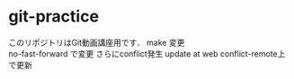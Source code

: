 # git-practice
このリポジトリはGit動画講座用です．
make 変更  
no-fast-forward で変更
さらにconflict発生
update at web
conflict-remote上で更新
